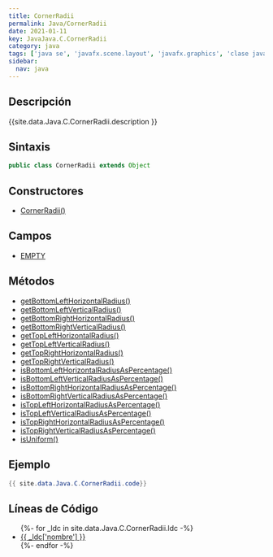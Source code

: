 ```yaml
---
title: CornerRadii
permalink: Java/CornerRadii
date: 2021-01-11
key: JavaJava.C.CornerRadii
category: java
tags: ['java se', 'javafx.scene.layout', 'javafx.graphics', 'clase java', 'JavaFX 8.0']
sidebar: 
  nav: java
---
```


## Descripción
{{site.data.Java.C.CornerRadii.description }}

## Sintaxis
~~~java
public class CornerRadii extends Object
~~~

## Constructores
* [CornerRadii()](/Java/CornerRadii/CornerRadii/)

## Campos
* [EMPTY](/Java/CornerRadii/EMPTY)

## Métodos
* [getBottomLeftHorizontalRadius()](/Java/CornerRadii/getBottomLeftHorizontalRadius)
* [getBottomLeftVerticalRadius()](/Java/CornerRadii/getBottomLeftVerticalRadius)
* [getBottomRightHorizontalRadius()](/Java/CornerRadii/getBottomRightHorizontalRadius)
* [getBottomRightVerticalRadius()](/Java/CornerRadii/getBottomRightVerticalRadius)
* [getTopLeftHorizontalRadius()](/Java/CornerRadii/getTopLeftHorizontalRadius)
* [getTopLeftVerticalRadius()](/Java/CornerRadii/getTopLeftVerticalRadius)
* [getTopRightHorizontalRadius()](/Java/CornerRadii/getTopRightHorizontalRadius)
* [getTopRightVerticalRadius()](/Java/CornerRadii/getTopRightVerticalRadius)
* [isBottomLeftHorizontalRadiusAsPercentage()](/Java/CornerRadii/isBottomLeftHorizontalRadiusAsPercentage)
* [isBottomLeftVerticalRadiusAsPercentage()](/Java/CornerRadii/isBottomLeftVerticalRadiusAsPercentage)
* [isBottomRightHorizontalRadiusAsPercentage()](/Java/CornerRadii/isBottomRightHorizontalRadiusAsPercentage)
* [isBottomRightVerticalRadiusAsPercentage()](/Java/CornerRadii/isBottomRightVerticalRadiusAsPercentage)
* [isTopLeftHorizontalRadiusAsPercentage()](/Java/CornerRadii/isTopLeftHorizontalRadiusAsPercentage)
* [isTopLeftVerticalRadiusAsPercentage()](/Java/CornerRadii/isTopLeftVerticalRadiusAsPercentage)
* [isTopRightHorizontalRadiusAsPercentage()](/Java/CornerRadii/isTopRightHorizontalRadiusAsPercentage)
* [isTopRightVerticalRadiusAsPercentage()](/Java/CornerRadii/isTopRightVerticalRadiusAsPercentage)
* [isUniform()](/Java/CornerRadii/isUniform)

## Ejemplo
~~~java
{{ site.data.Java.C.CornerRadii.code}}
~~~

## Líneas de Código
<ul>
{%- for _ldc in site.data.Java.C.CornerRadii.ldc -%}
   <li>
       <a href="{{_ldc['url'] }}">{{ _ldc['nombre'] }}</a>
   </li>
{%- endfor -%}
</ul>
